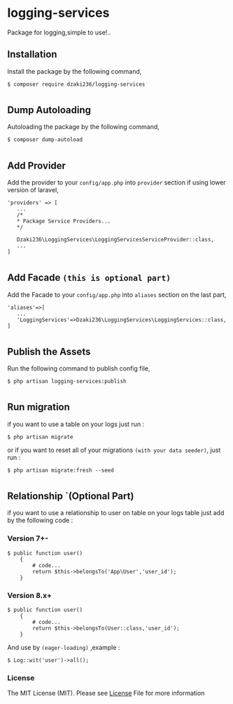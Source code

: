 # logging-services

Package for logging,simple to use!..

## Installation

Install the package by the following command,

```
$ composer require dzaki236/logging-services
```
#
## Dump Autoloading

Autoloading the package by the following command,

```
$ composer dump-autoload
```
#
## Add Provider

Add the provider to your `config/app.php` into `provider` section if using lower version of laravel,

```
'providers' => [
   ...
   /*
   * Package Service Providers...
   */

   Dzaki236\LoggingServices\LoggingServicesServiceProvider::class,
   ...
]
```
#
## Add Facade `(this is optional part)`

Add the Facade to your `config/app.php` into `aliases` section on the last part,

```
'aliases'=>[
   ...
   'LoggingServices'=>Dzaki236\LoggingServices\LoggingServices::class,
]
```
#
## Publish the Assets

Run the following command to publish config file,

```
$ php artisan logging-services:publish
```
#
## Run migration

if you want to use a table on your logs just run :

```
$ php artisan migrate
```

or if you want to reset all of your migrations `(with your data seeder)`,  just run :

```
$ php artisan migrate:fresh --seed
```
#
## Relationship `(Optional Part)

if you want to use a relationship to user on table on your logs table just add by the following code :
### Version 7+-

```
$ public function user()
    {
        # code...
        return $this->belongsTo('App\User','user_id');
    }
```
### Version 8.x+
```
$ public function user()
    {
        # code...
        return $this->belongsTo(User::class,'user_id');
    }
```
And use by `(eager-loading)` ,example : 

```
$ Log::wit('user')->all();
```
### License

The MIT License (MIT). Please see [License]() File for more information
